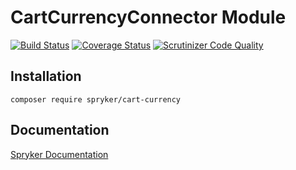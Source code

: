 # CartCurrencyConnector Module
[![Build Status](https://travis-ci.org/spryker/CartCurrencyConnector.svg)](https://travis-ci.org/spryker/CartCurrencyConnector)
[![Coverage Status](https://coveralls.io/repos/github/spryker/CartCurrencyConnector/badge.svg)](https://coveralls.io/github/spryker/CartCurrencyConnector)
[![Scrutinizer Code Quality](https://scrutinizer-ci.com/g/spryker/CartCurrencyConnector/badges/quality-score.png?b=master)](https://scrutinizer-ci.com/g/spryker/CartCurrencyConnector/?branch=master)

## Installation

```
composer require spryker/cart-currency
```

## Documentation

[Spryker Documentation](https://spryker.github.io)
